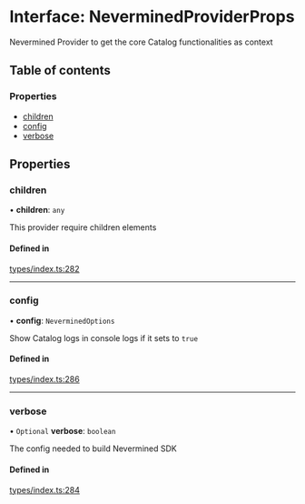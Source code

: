 # Interface: NeverminedProviderProps

Nevermined Provider to get the core Catalog functionalities as context

## Table of contents

### Properties

- [children](NeverminedProviderProps.md#children)
- [config](NeverminedProviderProps.md#config)
- [verbose](NeverminedProviderProps.md#verbose)

## Properties

### children

• **children**: `any`

This provider require children elements

#### Defined in

[types/index.ts:282](https://github.com/nevermined-io/react-components/blob/9cf205d/catalog/src/types/index.ts#L282)

___

### config

• **config**: `NeverminedOptions`

Show Catalog logs in console logs if it sets to `true`

#### Defined in

[types/index.ts:286](https://github.com/nevermined-io/react-components/blob/9cf205d/catalog/src/types/index.ts#L286)

___

### verbose

• `Optional` **verbose**: `boolean`

The config needed to build Nevermined SDK

#### Defined in

[types/index.ts:284](https://github.com/nevermined-io/react-components/blob/9cf205d/catalog/src/types/index.ts#L284)
